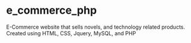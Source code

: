 # e_commerce_php

E-Commerce website that sells novels, and technology related products. 
Created using HTML, CSS, Jquery, MySQL, and PHP
